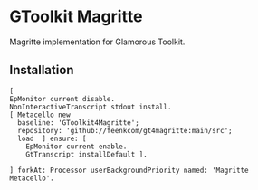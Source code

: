 # GToolkit Magritte
Magritte implementation for Glamorous Toolkit.

## Installation

```Smalltalk
[
EpMonitor current disable.
NonInteractiveTranscript stdout install.
[ Metacello new
  baseline: 'GToolkit4Magritte';
  repository: 'github://feenkcom/gt4magritte:main/src';
  load  ] ensure: [ 
  	EpMonitor current enable.
  	GtTranscript installDefault ].

] forkAt: Processor userBackgroundPriority named: 'Magritte Metacello'.
```
